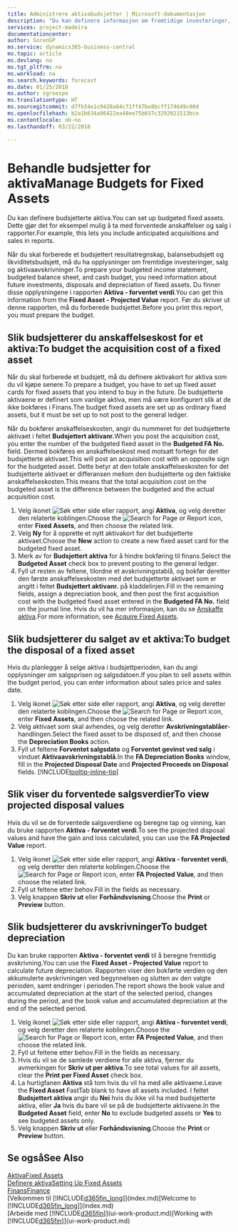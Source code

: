 ```yaml
---
title: Administrere aktivabudsjetter | Microsoft-dokumentasjon
description: "Du kan definere informasjon om fremtidige investeringer, salg og avskrivning av aktiva for å bidra til å klargjøre budsjetter og prognoser."
services: project-madeira
documentationcenter: 
author: SorenGP
ms.service: dynamics365-business-central
ms.topic: article
ms.devlang: na
ms.tgt_pltfrm: na
ms.workload: na
ms.search.keywords: forecast
ms.date: 01/25/2018
ms.author: sgroespe
ms.translationtype: HT
ms.sourcegitcommit: d7fb34e1c9428a64c71ff47be8bcff174649c00d
ms.openlocfilehash: b2a1b634a96422ea48ee75b037c3292021513bce
ms.contentlocale: nb-no
ms.lasthandoff: 03/22/2018

---
```

# <a name="manage-budgets-for-fixed-assets"></a><span data-ttu-id="bb901-103">Behandle budsjetter for aktiva</span><span class="sxs-lookup"><span data-stu-id="bb901-103">Manage Budgets for Fixed Assets</span></span>
<span data-ttu-id="bb901-104">Du kan definere budsjetterte aktiva.</span><span class="sxs-lookup"><span data-stu-id="bb901-104">You can set up budgeted fixed assets.</span></span> <span data-ttu-id="bb901-105">Dette gjør det for eksempel mulig å ta med forventede anskaffelser og salg i rapporter.</span><span class="sxs-lookup"><span data-stu-id="bb901-105">For example, this lets you include anticipated acquisitions and sales in reports.</span></span>  

<span data-ttu-id="bb901-106">Når du skal forberede et budsjettert resultatregnskap, balansebudsjett og likviditetsbudsjett, må du ha opplysninger om fremtidige investeringer, salg og aktivaavskrivninger.</span><span class="sxs-lookup"><span data-stu-id="bb901-106">To prepare your budgeted income statement, budgeted balance sheet, and cash budget, you need information about future investments, disposals and depreciation of fixed assets.</span></span> <span data-ttu-id="bb901-107">Du finner disse opplysningene i rapporten **Aktiva - forventet verdi**.</span><span class="sxs-lookup"><span data-stu-id="bb901-107">You can get this information from the **Fixed Asset - Projected Value** report.</span></span> <span data-ttu-id="bb901-108">Før du skriver ut denne rapporten, må du forberede budsjettet.</span><span class="sxs-lookup"><span data-stu-id="bb901-108">Before you print this report, you must prepare the budget.</span></span>  

## <a name="to-budget-the-acquisition-cost-of-a-fixed-asset"></a><span data-ttu-id="bb901-109">Slik budsjetterer du anskaffelseskost for et aktiva:</span><span class="sxs-lookup"><span data-stu-id="bb901-109">To budget the acquisition cost of a fixed asset</span></span>
<span data-ttu-id="bb901-110">Når du skal forberede et budsjett, må du definere aktivakort for aktiva som du vil kjøpe senere.</span><span class="sxs-lookup"><span data-stu-id="bb901-110">To prepare a budget, you have to set up fixed asset cards for fixed assets that you intend to buy in the future.</span></span> <span data-ttu-id="bb901-111">De budsjetterte aktivaene er definert som vanlige aktiva, men må være konfigurert slik at de ikke bokføres i Finans.</span><span class="sxs-lookup"><span data-stu-id="bb901-111">The budget fixed assets are set up as ordinary fixed assets, but it must be set up to not post to the general ledger.</span></span>

<span data-ttu-id="bb901-112">Når du bokfører anskaffelseskosten, angir du nummeret for det budsjetterte aktivaet i feltet **Budsjettert aktivanr.**</span><span class="sxs-lookup"><span data-stu-id="bb901-112">When you post the acquisition cost, you enter the number of the budgeted fixed asset in the **Budgeted FA No.** field.</span></span> <span data-ttu-id="bb901-113">Dermed bokføres en anskaffelseskost med motsatt fortegn for det budsjetterte aktivaet.</span><span class="sxs-lookup"><span data-stu-id="bb901-113">This will post an acquisition cost with an opposite sign for the budgeted asset.</span></span> <span data-ttu-id="bb901-114">Dette betyr at den totale anskaffelseskosten for det budsjetterte aktivaet er differansen mellom den budsjetterte og den faktiske anskaffelseskosten.</span><span class="sxs-lookup"><span data-stu-id="bb901-114">This means that the total acquisition cost on the budgeted asset is the difference between the budgeted and the actual acquisition cost.</span></span>

1. <span data-ttu-id="bb901-115">Velg ikonet ![Søk etter side eller rapport](media/ui-search/search_small.png "Søk etter side eller rapport"), angi **Aktiva**, og velg deretter den relaterte koblingen.</span><span class="sxs-lookup"><span data-stu-id="bb901-115">Choose the ![Search for Page or Report](media/ui-search/search_small.png "Search for Page or Report icon") icon, enter **Fixed Assets**, and then choose the related link.</span></span>
2. <span data-ttu-id="bb901-116">Velg **Ny** for å opprette et nytt aktivakort for det budsjetterte aktivaet.</span><span class="sxs-lookup"><span data-stu-id="bb901-116">Choose the **New** action to create a new fixed asset card for the budgeted fixed asset.</span></span>
3. <span data-ttu-id="bb901-117">Merk av for **Budsjettert aktiva** for å hindre bokføring til finans.</span><span class="sxs-lookup"><span data-stu-id="bb901-117">Select the **Budgeted Asset** check box to prevent posting to the general ledger.</span></span>
4. <span data-ttu-id="bb901-118">Fyll ut resten av feltene, tilordne et avskrivningstablå, og bokfør deretter den første anskaffelseskosten med det budsjetterte aktivaet som er angitt i feltet **Budsjettert aktivanr.** på kladdelinjen.</span><span class="sxs-lookup"><span data-stu-id="bb901-118">Fill in the remaining fields, assign a depreciation book, and then post the first acquisition cost with the budgeted fixed asset entered in the **Budgeted FA No.** field on the journal line.</span></span> <span data-ttu-id="bb901-119">Hvis du vil ha mer informasjon, kan du se [Anskaffe aktiva](fa-how-acquire.md).</span><span class="sxs-lookup"><span data-stu-id="bb901-119">For more information, see [Acquire Fixed Assets](fa-how-acquire.md).</span></span>

## <a name="to-budget-the-disposal-of-a-fixed-asset"></a><span data-ttu-id="bb901-120">Slik budsjetterer du salget av et aktiva:</span><span class="sxs-lookup"><span data-stu-id="bb901-120">To budget the disposal of a fixed asset</span></span>
<span data-ttu-id="bb901-121">Hvis du planlegger å selge aktiva i budsjettperioden, kan du angi opplysninger om salgsprisen og salgsdatoen.</span><span class="sxs-lookup"><span data-stu-id="bb901-121">If you plan to sell assets within the budget period, you can enter information about sales price and sales date.</span></span>

1. <span data-ttu-id="bb901-122">Velg ikonet ![Søk etter side eller rapport](media/ui-search/search_small.png "Søk etter side eller rapport"), angi **Aktiva**, og velg deretter den relaterte koblingen.</span><span class="sxs-lookup"><span data-stu-id="bb901-122">Choose the ![Search for Page or Report](media/ui-search/search_small.png "Search for Page or Report icon") icon, enter **Fixed Assets**, and then choose the related link.</span></span>
2. <span data-ttu-id="bb901-123">Velg aktivaet som skal avhendes, og velg deretter **Avskrivningstablåer**-handlingen.</span><span class="sxs-lookup"><span data-stu-id="bb901-123">Select the fixed asset to be disposed of, and then choose the **Depreciation Books** action.</span></span>
3. <span data-ttu-id="bb901-124">Fyll ut feltene **Forventet salgsdato** og **Forventet gevinst ved salg** i vinduet **Aktivaavskrivningstablå**.</span><span class="sxs-lookup"><span data-stu-id="bb901-124">In the **FA Depreciation Books** window, fill in the **Projected Disposal Date** and **Projected Proceeds on Disposal** fields.</span></span> [!INCLUDE[tooltip-inline-tip](includes/tooltip-inline-tip_md.md)]

## <a name="to-view-projected-disposal-values"></a><span data-ttu-id="bb901-125">Slik viser du forventede salgsverdier</span><span class="sxs-lookup"><span data-stu-id="bb901-125">To view projected disposal values</span></span>
<span data-ttu-id="bb901-126">Hvis du vil se de forventede salgsverdiene og beregne tap og vinning, kan du bruke rapporten **Aktiva - forventet verdi**.</span><span class="sxs-lookup"><span data-stu-id="bb901-126">To see the projected disposal values and have the gain and loss calculated, you can use the **FA Projected Value** report.</span></span>

1. <span data-ttu-id="bb901-127">Velg ikonet ![Søk etter side eller rapport](media/ui-search/search_small.png "Søk etter side eller rapport"), angi **Aktiva - forventet verdi**, og velg deretter den relaterte koblingen.</span><span class="sxs-lookup"><span data-stu-id="bb901-127">Choose the ![Search for Page or Report](media/ui-search/search_small.png "Search for Page or Report icon") icon, enter **FA Projected Value**, and then choose the related link.</span></span>
2. <span data-ttu-id="bb901-128">Fyll ut feltene etter behov.</span><span class="sxs-lookup"><span data-stu-id="bb901-128">Fill in the fields as necessary.</span></span>
3. <span data-ttu-id="bb901-129">Velg knappen **Skriv ut** eller **Forhåndsvisning**.</span><span class="sxs-lookup"><span data-stu-id="bb901-129">Choose the **Print** or **Preview** button.</span></span>

## <a name="to-budget-depreciation"></a><span data-ttu-id="bb901-130">Slik budsjetterer du avskrivninger</span><span class="sxs-lookup"><span data-stu-id="bb901-130">To budget depreciation</span></span>
<span data-ttu-id="bb901-131">Du kan bruke rapporten **Aktiva - forventet verdi** til å beregne fremtidig avskrivning.</span><span class="sxs-lookup"><span data-stu-id="bb901-131">You can use the **Fixed Asset - Projected Value** report to calculate future depreciation.</span></span> <span data-ttu-id="bb901-132">Rapporten viser den bokførte verdien og den akkumulerte avskrivningen ved begynnelsen og slutten av den valgte perioden, samt endringer i perioden.</span><span class="sxs-lookup"><span data-stu-id="bb901-132">The report shows the book value and accumulated depreciation at the start of the selected period, changes during the period, and the book value and accumulated depreciation at the end of the selected period.</span></span>

1. <span data-ttu-id="bb901-133">Velg ikonet ![Søk etter side eller rapport](media/ui-search/search_small.png "Søk etter side eller rapport"), angi **Aktiva - forventet verdi**, og velg deretter den relaterte koblingen.</span><span class="sxs-lookup"><span data-stu-id="bb901-133">Choose the ![Search for Page or Report](media/ui-search/search_small.png "Search for Page or Report icon") icon, enter **FA Projected Value**, and then choose the related link.</span></span>
2. <span data-ttu-id="bb901-134">Fyll ut feltene etter behov.</span><span class="sxs-lookup"><span data-stu-id="bb901-134">Fill in the fields as necessary.</span></span>
3. <span data-ttu-id="bb901-135">Hvis du vil se de samlede verdiene for alle aktiva, fjerner du avmerkingen for **Skriv ut per aktiva**.</span><span class="sxs-lookup"><span data-stu-id="bb901-135">To see total values for all assets, clear the **Print per Fixed Asset** check box.</span></span>
4. <span data-ttu-id="bb901-136">La hurtigfanen **Aktiva** stå tom hvis du vil ha med alle aktivaene.</span><span class="sxs-lookup"><span data-stu-id="bb901-136">Leave the **Fixed Asset** FastTab blank to have all assets included.</span></span> <span data-ttu-id="bb901-137">I feltet **Budsjettert aktiva** angir du **Nei** hvis du ikke vil ha med budsjetterte aktiva, eller **Ja** hvis du bare vil se på de budsjetterte aktivaene.</span><span class="sxs-lookup"><span data-stu-id="bb901-137">In the **Budgeted Asset** field, enter **No** to exclude budgeted assets or **Yes** to see budgeted assets only.</span></span>
5. <span data-ttu-id="bb901-138">Velg knappen **Skriv ut** eller **Forhåndsvisning**.</span><span class="sxs-lookup"><span data-stu-id="bb901-138">Choose the **Print** or **Preview** button.</span></span>

## <a name="see-also"></a><span data-ttu-id="bb901-139">Se også</span><span class="sxs-lookup"><span data-stu-id="bb901-139">See Also</span></span>
[<span data-ttu-id="bb901-140">Aktiva</span><span class="sxs-lookup"><span data-stu-id="bb901-140">Fixed Assets</span></span>](fa-manage.md)  
[<span data-ttu-id="bb901-141">Definere aktiva</span><span class="sxs-lookup"><span data-stu-id="bb901-141">Setting Up Fixed Assets</span></span>](fa-setup.md)  
[<span data-ttu-id="bb901-142">Finans</span><span class="sxs-lookup"><span data-stu-id="bb901-142">Finance</span></span>](finance.md)  
<span data-ttu-id="bb901-143">[Velkommen til [!INCLUDE[d365fin_long](includes/d365fin_long_md.md)]](index.md)</span><span class="sxs-lookup"><span data-stu-id="bb901-143">[Welcome to [!INCLUDE[d365fin_long](includes/d365fin_long_md.md)]](index.md)</span></span>  
<span data-ttu-id="bb901-144">[Arbeide med [!INCLUDE[d365fin](includes/d365fin_md.md)]](ui-work-product.md)</span><span class="sxs-lookup"><span data-stu-id="bb901-144">[Working with [!INCLUDE[d365fin](includes/d365fin_md.md)]](ui-work-product.md)</span></span>

